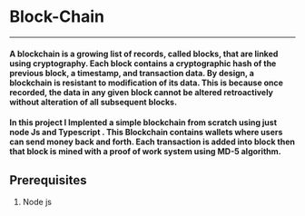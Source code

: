 # Block-Chain
<hr>
<h4>A blockchain is a growing list of records, called blocks, that are linked using cryptography. Each block contains a cryptographic hash of the previous block, a timestamp, and transaction data. By design, a blockchain is resistant to modification of its data. This is because once recorded, the data in any given block cannot be altered retroactively without alteration of all subsequent blocks. </h4>

<h4>In this project I Implented a simple blockchain from scratch using just node Js and Typescript . This Blockchain contains wallets where users can send money back and forth. Each transaction is added into block then that block is mined with a proof of work system using MD-5 algorithm.</h4>

<h2> Prerequisites</h2>
<ol>
  <li>Node js</li>
  <liType script</li>
  </ol>
  
